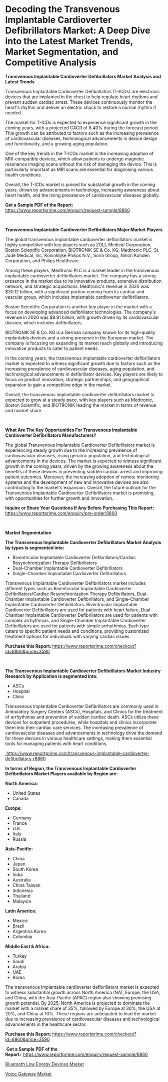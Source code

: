<p><h1>Decoding the Transvenous Implantable Cardioverter Defibrillators Market: A Deep Dive into the Latest Market Trends, Market Segmentation, and Competitive Analysis</h1></p><p><strong>Transvenous Implantable Cardioverter Defibrillators Market Analysis and Latest Trends</strong></p>
<p><p>Transvenous Implantable Cardioverter Defibrillators (T-ICDs) are electronic devices that are implanted in the chest to help regulate heart rhythms and prevent sudden cardiac arrest. These devices continuously monitor the heart's rhythm and deliver an electric shock to restore a normal rhythm if needed.</p><p>The market for T-ICDs is expected to experience significant growth in the coming years, with a projected CAGR of 8.40% during the forecast period. This growth can be attributed to factors such as the increasing prevalence of cardiovascular diseases, technological advancements in device design and functionality, and a growing aging population.</p><p>One of the key trends in the T-ICDs market is the increasing adoption of MRI-compatible devices, which allow patients to undergo magnetic resonance imaging scans without the risk of damaging the device. This is particularly important as MRI scans are essential for diagnosing various health conditions.</p><p>Overall, the T-ICDs market is poised for substantial growth in the coming years, driven by advancements in technology, increasing awareness about heart health, and the rising prevalence of cardiovascular diseases globally.</p></p>
<p><strong>Get a Sample PDF of the Report:&nbsp;</strong> <a href="https://www.reportprime.com/enquiry/request-sample/8860">https://www.reportprime.com/enquiry/request-sample/8860</a></p>
<p>&nbsp;</p>
<p><strong>Transvenous Implantable Cardioverter Defibrillators Major Market Players</strong></p>
<p><p>The global transvenous implantable cardioverter defibrillators market is highly competitive with key players such as ZOLL Medical Corporation, Boston Scientific Corporation, BIOTRONIK SE & Co. KG, Medtronic PLC, St. Jude Medical, Inc, Koninklijke Philips N.V., Sorin Group, Nihon Kohden Corporation, and Philips Healthcare.</p><p>Among these players, Medtronic PLC is a market leader in the transvenous implantable cardioverter defibrillators market. The company has a strong presence in the market due to its innovative products, extensive distribution network, and strategic acquisitions. Medtronic's revenue in 2020 was $30.12 billion, with a significant portion coming from its cardiac and vascular group, which includes implantable cardioverter defibrillators.</p><p>Boston Scientific Corporation is another key player in the market with a focus on developing advanced defibrillator technologies. The company's revenue in 2020 was $9.91 billion, with growth driven by its cardiovascular division, which includes defibrillators.</p><p>BIOTRONIK SE & Co. KG is a German company known for its high-quality implantable devices and a strong presence in the European market. The company is focusing on expanding its market reach globally and introducing innovative products to cater to patient needs.</p><p>In the coming years, the transvenous implantable cardioverter defibrillators market is expected to witness significant growth due to factors such as the increasing prevalence of cardiovascular diseases, aging population, and technological advancements in defibrillator devices. Key players are likely to focus on product innovation, strategic partnerships, and geographical expansion to gain a competitive edge in the market.</p><p>Overall, the transvenous implantable cardioverter defibrillators market is expected to grow at a steady pace, with key players such as Medtronic, Boston Scientific, and BIOTRONIK leading the market in terms of revenue and market share.</p></p>
<p>&nbsp;</p>
<p><strong>What Are The Key Opportunities For Transvenous Implantable Cardioverter Defibrillators Manufacturers?</strong></p>
<p><p>The global Transvenous Implantable Cardioverter Defibrillators market is experiencing steady growth due to the increasing prevalence of cardiovascular diseases, rising geriatric population, and technological advancements in the devices. The market is expected to witness significant growth in the coming years, driven by the growing awareness about the benefits of these devices in preventing sudden cardiac arrest and improving patient outcomes. Moreover, the increasing adoption of remote monitoring systems and the development of new and innovative devices are also contributing to the market's expansion. Overall, the future outlook for the Transvenous Implantable Cardioverter Defibrillators market is promising, with opportunities for further growth and innovation.</p></p>
<p><strong>Inquire or Share Your Questions If Any Before Purchasing This Report:</strong> <a href="https://www.reportprime.com/enquiry/pre-order/8860">https://www.reportprime.com/enquiry/pre-order/8860</a></p>
<p>&nbsp;</p>
<p><strong>Market Segmentation</strong></p>
<p><strong>The Transvenous Implantable Cardioverter Defibrillators Market Analysis by types is segmented into:</strong></p>
<p><ul><li>Biventricular Implantable Cardioverter Defibrillators/Cardiac Resynchronization Therapy Defibrillators</li><li>Dual-Chamber Implantable Cardioverter Defibrillators</li><li>Single-Chamber Implantable Cardioverter Defibrillators</li></ul></p>
<p><p>Transvenous Implantable Cardioverter Defibrillators market includes different types such as Biventricular Implantable Cardioverter Defibrillators/Cardiac Resynchronization Therapy Defibrillators, Dual-Chamber Implantable Cardioverter Defibrillators, and Single-Chamber Implantable Cardioverter Defibrillators. Biventricular Implantable Cardioverter Defibrillators are used for patients with heart failure, Dual-Chamber Implantable Cardioverter Defibrillators are used for patients with complex arrhythmias, and Single-Chamber Implantable Cardioverter Defibrillators are used for patients with simple arrhythmias. Each type caters to specific patient needs and conditions, providing customized treatment options for individuals with varying cardiac issues.</p></p>
<p><strong>Purchase this Report:&nbsp;</strong><a href="https://www.reportprime.com/checkout?id=8860&price=3590">https://www.reportprime.com/checkout?id=8860&price=3590</a></p>
<p>&nbsp;</p>
<p><strong>The Transvenous Implantable Cardioverter Defibrillators Market Industry Research by Application is segmented into:</strong></p>
<p><ul><li>ASCs</li><li>Hospital</li><li>Clinic</li></ul></p>
<p><p>Transvenous Implantable Cardioverter Defibrillators are commonly used in Ambulatory Surgery Centers (ASCs), Hospitals, and Clinics for the treatment of arrhythmias and prevention of sudden cardiac death. ASCs utilize these devices for outpatient procedures, while hospitals and clinics incorporate them into their cardiac care services. The increasing prevalence of cardiovascular diseases and advancements in technology drive the demand for these devices in various healthcare settings, making them essential tools for managing patients with heart conditions.</p></p>
<p><a href="https://www.reportprime.com/transvenous-implantable-cardioverter-defibrillators-r8860">&nbsp;https://www.reportprime.com/transvenous-implantable-cardioverter-defibrillators-r8860</a></p>
<p><strong>In terms of Region, the Transvenous Implantable Cardioverter Defibrillators Market Players available by Region are:</strong></p>
<p>
    <p> <strong> North America: </strong>
        <ul>
            <li>United States</li>
            <li>Canada</li>
        </ul>
        </p> 
    <p> <strong> Europe: </strong>
        <ul>
            <li>Germany</li>
            <li>France</li>
            <li>U.K.</li>
            <li>Italy</li>
            <li>Russia</li>
        </ul>
        </p> 
    <p> <strong> Asia-Pacific: </strong>
        <ul>
            <li>China</li>
            <li>Japan</li>
            <li>South Korea</li>
            <li>India</li>
            <li>Australia</li>
            <li>China Taiwan</li>
            <li>Indonesia</li>
            <li>Thailand</li>
            <li>Malaysia</li>
        </ul>
        </p> 
    <p> <strong> Latin America: </strong>
        <ul>
            <li>Mexico</li>
            <li>Brazil</li>
            <li>Argentina Korea</li>
            <li>Colombia</li>
        </ul>
        </p> 
    <p> <strong> Middle East & Africa: </strong>
        <ul>
            <li>Turkey</li>
            <li>Saudi</li>
            <li>Arabia</li>
            <li>UAE</li>
            <li>Korea</li>
        </ul>
    </p>
    </p>
<p><p>The transvenous implantable cardioverter defibrillators market is expected to witness substantial growth across North America (NA), Europe, the USA, and China, with the Asia-Pacific (APAC) region also showing promising growth potential. By 2025, North America is projected to dominate the market with a market share of 35%, followed by Europe at 30%, the USA at 20%, and China at 10%. These regions are anticipated to lead the market due to increasing prevalence of cardiovascular diseases and technological advancements in the healthcare sector.</p></p>
<p><strong>Purchase this Report: </strong><a href="https://www.reportprime.com/checkout?id=8860&price=3590">https://www.reportprime.com/checkout?id=8860&price=3590</a></p>
<p>&nbsp;<strong>Get a Sample PDF of the Report:&nbsp;&nbsp;</strong><a href="https://www.reportprime.com/enquiry/request-sample/8860">https://www.reportprime.com/enquiry/request-sample/8860</a></p>
<p><strong></strong></p>
<p><p><a href="https://flame-sidecar-702.notion.site/Bluetooth-Low-Energy-Devices-Market-Analysis-Its-CAGR-Market-Segmentation-and-Global-Industry-Over-4e52c6b9ace44450a90e8c1304fb38c3">Bluetooth Low Energy Devices Market</a></p><p><a href="https://full-wildebeest-80b.notion.site/Voice-Gateway-Market-Comprehensive-Assessment-by-Type-Application-and-Geography-8a2a651483414042857f3f50e01e48cd">Voice Gateway Market</a></p></p>